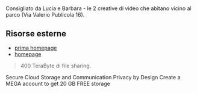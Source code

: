 # 

Consigliato da Lucia e Barbara - le 2 creative di video che abitano vicino al parco (Via Valerio Publicola 16).

## Risorse esterne

- [prima homepage](https://mega.nz)
- [homepage](https://mega.io/)


> 400 TeraByte di file sharing.

Secure Cloud Storage and Communication
Privacy by Design
Create a MEGA account to get 20 GB FREE storage
